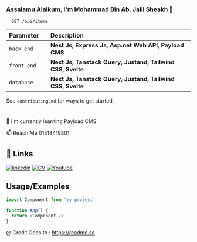 
### Assalamu Alaikum, I'm Mohammad Bin Ab. Jalil Sheakh 👋
<!---
 - frf
 - [Awesome README](https://github.com/matiassingers/awesome-readme)
 -->
 
```http
  GET /api/items
```

| Parameter |     | Description                                                                  |
| :-------- | :------- | :--------------------------------------------------------------------------- |
| `back_end` |  | **Nest Js, Express Js, Asp.net Web API, Payload CMS**                       |
| `front_end` |  | **Next Js, Tanstack Query, Justand, Tailwind CSS, Svelte**                 |
| `database` |  | **Next Js, Tanstack Query, Justand, Tailwind CSS, Svelte**                 |

<!--
| `back_end` | `string` | **Required**. Your API key                                                   |

| `api_key` | `string` | ![HTML](https://img.shields.io/badge/HTML-239120?style=for-the-badge&logo=html5&logoColor=white) ![CSS](https://img.shields.io/badge/CSS-239120?&style=for-the-badge&logo=css3&logoColor=white)                       |

| `api_key` | `string` | ![MySQL](https://img.shields.io/badge/MySQL-00000F?style=for-the-badge&logo=mysql&logoColor=white) ![PostgreSQL](https://img.shields.io/badge/PostgreSQL-316192?style=for-the-badge&logo=postgresql&logoColor=white)  |
-->



See `contributing.md` for ways to get started.
#
<!---
👩‍💻 I'm currently working on 
-->
🧠 I'm currently learning Payload CMS
<!---
👯‍♀️ I'm looking to collaborate on...

🤔 I'm looking for help with...

💬 Ask me about...
-->
📫 Reach Me 01518419801
<!---
😄 Pronouns...

⚡️ Fun fact...
-->


## 🔗 Links

[![linkedin](https://img.shields.io/badge/linkedin-0A66C2?style=for-the-badge&logo=linkedin&logoColor=white)](https://www.linkedin.com/in/mohammad-sheakh)
[![CV](https://img.shields.io/badge/my_CV-000?style=for-the-badge&logo=ko-fi&logoColor=white)](https://flowcv.com/resume/sm0eusv71i)
[![Youtube](https://img.shields.io/badge/Youtube-000?style=for-the-badge&logo=ko-fi&logoColor=white)](https://www.youtube.com/@galleryOfSheakh)



## Usage/Examples

```javascript
import Component from 'my-project'

function App() {
  return <Component />
}
```

@ Credit Goes to : https://readme.so
<!---
## Hi there 👋


**MohammadSheakh/mohammadsheakh** is a ✨ _special_ ✨ repository because its `README.md` (this file) appears on your GitHub profile.

Here are some ideas to get you started:

- 🔭 I’m currently working on ...
- 🌱 I’m currently learning ...
- 👯 I’m looking to collaborate on ...
- 🤔 I’m looking for help with ...
- 💬 Ask me about ...
- 📫 How to reach me: ...
- 😄 Pronouns: ...
- ⚡ Fun fact: ...
-->
